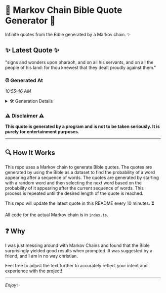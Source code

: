 # 📖 Markov Chain Bible Quote Generator 📖

Infinite quotes from the Bible generated by a Markov chain. ✨

## ✨ Latest Quote ✨
"signs and wonders upon pharaoh, and on all his servants, and on all the people of his land: for thou knewest that they dealt proudly against them."

### ⏰ Generated At
*10:55:46 AM*

<details>
    <summary>🛠️ Generation Details</summary>
    <p>
        <strong>🌱 Seed:</strong> signs<br>
        <strong>🔄 Iterations:</strong> 26<br>
        <strong>📜 Context History:</strong><br>[ signs ]: and<br>[ signs, and ]: wonders<br>[ signs, and, wonders ]: upon<br>[ signs, and, wonders, upon ]: pharaoh,<br>[ signs, and, wonders, upon, pharaoh, ]: and<br>[ signs, and, wonders, upon, pharaoh,, and ]: on<br>[ and, wonders, upon, pharaoh,, and, on ]: all<br>[ wonders, upon, pharaoh,, and, on, all ]: his<br>[ upon, pharaoh,, and, on, all, his ]: servants,<br>[ pharaoh,, and, on, all, his, servants, ]: and<br>[ and, on, all, his, servants,, and ]: on<br>[ on, all, his, servants,, and, on ]: all<br>[ all, his, servants,, and, on, all ]: the<br>[ his, servants,, and, on, all, the ]: people<br>[ servants,, and, on, all, the, people ]: of<br>[ and, on, all, the, people, of ]: his<br>[ on, all, the, people, of, his ]: land:<br>[ all, the, people, of, his, land: ]: for<br>[ the, people, of, his, land:, for ]: thou<br>[ people, of, his, land:, for, thou ]: knewest<br>[ of, his, land:, for, thou, knewest ]: that<br>[ his, land:, for, thou, knewest, that ]: they<br>[ land:, for, thou, knewest, that, they ]: dealt<br>[ for, thou, knewest, that, they, dealt ]: proudly<br>[ thou, knewest, that, they, dealt, proudly ]: against<br>[ knewest, that, they, dealt, proudly, against ]: them.<br>
    </p>
</details>

### ⚠️ Disclaimer ⚠️
**This quote is generated by a program and is not to be taken seriously. It is purely for entertainment purposes.**

---

## 🔍 How It Works

This repo uses a Markov chain to generate Bible quotes. The quotes are generated by using the Bible as a dataset to find the probability of a word appearing after a sequence of words. The quotes are generated by starting with a random word and then selecting the next word based on the probability of it appearing after the current sequence of words. This process is repeated until the desired length of the quote is reached.

This repo will update the latest quote in this README every 10 minutes. ⏳

All code for the actual Markov chain is in `index.ts`.

## ❓ Why

I was just messing around with Markov Chains and found that the Bible surprisingly yielded good results when prompted. 
It was suggested by a friend, and I am in no way christian.

Feel free to adjust the text further to accurately reflect your intent and experience with the project!

---

*Enjoy*✨

